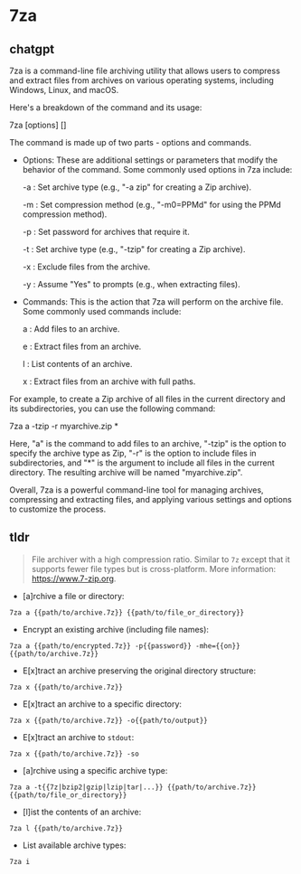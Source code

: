 # 7za 
## chatgpt 
7za is a command-line file archiving utility that allows users to compress and extract files from archives on various operating systems, including Windows, Linux, and macOS.

Here's a breakdown of the command and its usage:

7za [options] [<commands>]

The command is made up of two parts - options and commands.

- Options: These are additional settings or parameters that modify the behavior of the command. Some commonly used options in 7za include:

  -a : Set archive type (e.g., "-a zip" for creating a Zip archive).
  
  -m : Set compression method (e.g., "-m0=PPMd" for using the PPMd compression method).
  
  -p : Set password for archives that require it.
  
  -t : Set archive type (e.g., "-tzip" for creating a Zip archive).
  
  -x : Exclude files from the archive.
  
  -y : Assume "Yes" to prompts (e.g., when extracting files).

- Commands: This is the action that 7za will perform on the archive file. Some commonly used commands include:

  a : Add files to an archive.
  
  e : Extract files from an archive.
  
  l : List contents of an archive.
  
  x : Extract files from an archive with full paths.

For example, to create a Zip archive of all files in the current directory and its subdirectories, you can use the following command:

7za a -tzip -r myarchive.zip *

Here, "a" is the command to add files to an archive, "-tzip" is the option to specify the archive type as Zip, "-r" is the option to include files in subdirectories, and "*" is the argument to include all files in the current directory. The resulting archive will be named "myarchive.zip".

Overall, 7za is a powerful command-line tool for managing archives, compressing and extracting files, and applying various settings and options to customize the process. 

## tldr 
 
> File archiver with a high compression ratio.
> Similar to `7z` except that it supports fewer file types but is cross-platform.
> More information: <https://www.7-zip.org>.

- [a]rchive a file or directory:

`7za a {{path/to/archive.7z}} {{path/to/file_or_directory}}`

- Encrypt an existing archive (including file names):

`7za a {{path/to/encrypted.7z}} -p{{password}} -mhe={{on}} {{path/to/archive.7z}}`

- E[x]tract an archive preserving the original directory structure:

`7za x {{path/to/archive.7z}}`

- E[x]tract an archive to a specific directory:

`7za x {{path/to/archive.7z}} -o{{path/to/output}}`

- E[x]tract an archive to `stdout`:

`7za x {{path/to/archive.7z}} -so`

- [a]rchive using a specific archive type:

`7za a -t{{7z|bzip2|gzip|lzip|tar|...}} {{path/to/archive.7z}} {{path/to/file_or_directory}}`

- [l]ist the contents of an archive:

`7za l {{path/to/archive.7z}}`

- List available archive types:

`7za i`
